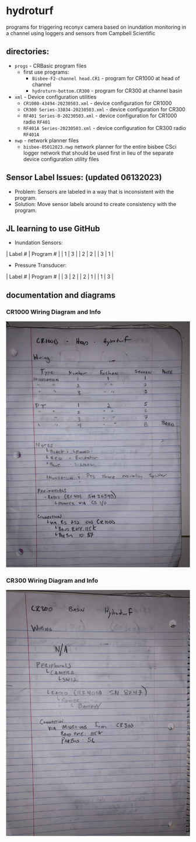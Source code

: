 # hydroturf
programs for triggering reconyx camera based on inundation monitoring in a channel using loggers and sensors from Campbell Scientific

## directories:
* `progs` - CRBasic program files
  * first use programs:
    * `Bisbee-F2-channel head.CR1` - program for CR1000 at head of channel
    * `hydroturn-bottom.CR300` - program for CR300 at channel basin
* `xml` - Device configuration utilities
  * `CR1000-43494-20230503.xml` - device configuration for CR1000
  * `CR300 Series-33034-20230503.xml` - device configuration for CR300
  * `RF401 Series-0-20230503.xml` - device configuration for CR1000 radio `RF401`
  * `RF401A Series-20230503.xml` - device configuration for CR300 radio `RF401A`
* `nwp` - network planner files
  * `bisbee-05012023.nwp` network planner for the entire bisbee CSci logger network that should be used first in lieu of the separate device configuration utility files

## Sensor Label Issues: (updated 06132023)
* Problem: Sensors are labeled in a way that is inconsistent with the program. 
* Solution: Move sensor labels around to create consistency with the program. 
## JL learning to use GitHub

* Inundation Sensors:

| Label # | Program # |
| 1 | 3 |
| 2 | 2 |
| 3 | 1 |


* Pressure Transducer: 

| Label # | Program # |
| 3 | 2 | 
| 2 | 1 | 
| 1 | 3 | 


## documentation and diagrams

### CR1000 Wiring Diagram and Info
![Image](./media/Wiring_Description_CR1000.jpg)

### CR300 Wiring Diagram and Info
![Image](./media/Wiring_Description_CR300.jpg)
